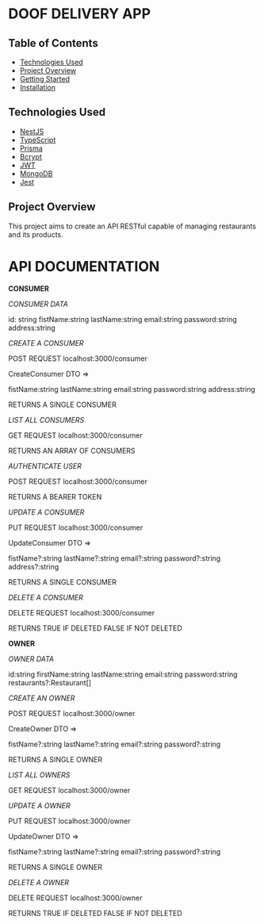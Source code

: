 # DOOF DELIVERY APP

## Table of Contents

- [Technologies Used](#technologies-used)
- [Project Overview](#project-overview)
- [Getting Started](#getting-started)
- [Installation](#installation)

## Technologies Used

- [NestJS](https://nestjs.com/)
- [TypeScript](https://www.typescriptlang.org/)
- [Prisma](https://www.prisma.io/)
- [Bcrypt](https://www.npmjs.com/package/bcrypt)
- [JWT](https://jwt.io/)
- [MongoDB](https://www.mongodb.com/)
- [Jest](https://jestjs.io/)

## Project Overview

This project aims to create an API RESTful capable of managing restaurants and its products.

# API DOCUMENTATION

**CONSUMER**

<!-- NO AUTHENTICATION -->

_CONSUMER DATA_

id: string
fistName:string
lastName:string
email:string
password:string
address:string

_CREATE A CONSUMER_

POST REQUEST
localhost:3000/consumer

CreateConsumer DTO =>

fistName:string
lastName:string
email:string
password:string
address:string

RETURNS A SINGLE CONSUMER

_LIST ALL CONSUMERS_

GET REQUEST
localhost:3000/consumer

RETURNS AN ARRAY OF CONSUMERS

_AUTHENTICATE USER_

POST REQUEST
localhost:3000/consumer

RETURNS A BEARER TOKEN

<!-- AUTHENTICATION NEEDED -->

_UPDATE A CONSUMER_

PUT REQUEST
localhost:3000/consumer

UpdateConsumer DTO =>

fistName?:string
lastName?:string
email?:string
password?:string
address?:string

RETURNS A SINGLE CONSUMER

_DELETE A CONSUMER_

DELETE REQUEST
localhost:3000/consumer

RETURNS
TRUE IF DELETED
FALSE IF NOT DELETED

**OWNER**

_OWNER DATA_

id:string
firstName:string
lastName:string
email:string
password:string
restaurants?:Restaurant[]

_CREATE AN OWNER_

POST REQUEST
localhost:3000/owner

CreateOwner DTO =>

fistName?:string
lastName?:string
email?:string
password?:string

RETURNS A SINGLE OWNER

_LIST ALL OWNERS_

GET REQUEST
localhost:3000/owner

<!-- AUTHENTICATION NEEDED -->

_UPDATE A OWNER_

PUT REQUEST
localhost:3000/owner

UpdateOwner DTO =>

fistName?:string
lastName?:string
email?:string
password?:string

RETURNS A SINGLE OWNER

_DELETE A OWNER_

DELETE REQUEST
localhost:3000/owner

RETURNS
TRUE IF DELETED
FALSE IF NOT DELETED
